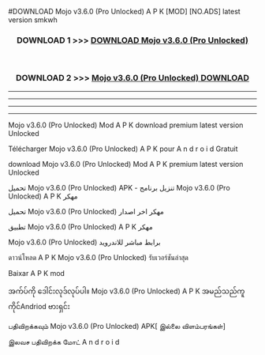 #DOWNLOAD Mojo  v3.6.0 (Pro Unlocked) A P K [MOD] [NO.ADS] latest version smkwh



<div align="center">

<h3>DOWNLOAD 1 >>> <a href="https://teeasianyam.web.app?sq=Mojo  v3.6.0 (Pro Unlocked)">DOWNLOAD Mojo  v3.6.0 (Pro Unlocked) </a></h3><br>

<h3>DOWNLOAD 2 >>> <a href="https://teeasianyam.web.app?sq=Mojo  v3.6.0 (Pro Unlocked) ">Mojo  v3.6.0 (Pro Unlocked)  DOWNLOAD </a></h3>

</div>


----------------------------------------------------------

----------------------------------------------------------

----------------------------------------------------------

----------------------------------------------------------


Mojo  v3.6.0 (Pro Unlocked)  Mod A P K download premium latest version Unlocked

Télécharger Mojo  v3.6.0 (Pro Unlocked)  A P K pour A n d r o i d Gratuit

download Mojo  v3.6.0 (Pro Unlocked)  Mod A P K premium latest version Unlocked

تحميل Mojo  v3.6.0 (Pro Unlocked)  APK - تنزيل برنامج Mojo  v3.6.0 (Pro Unlocked)  A P K مهكر

تحميل Mojo  v3.6.0 (Pro Unlocked)  مهكر اخر اصدار

تطبيق Mojo  v3.6.0 (Pro Unlocked)  A P K مهكر

Mojo  v3.6.0 (Pro Unlocked)  برابط مباشر للاندرويد

ดาวน์โหลด A P K Mojo  v3.6.0 (Pro Unlocked)  รับเวอร์ชันล่าสุด

Baixar A P K mod

အက်ပ်ကို ဒေါင်းလုဒ်လုပ်ပါ။ Mojo  v3.6.0 (Pro Unlocked)  A P K အမည်သည်ကူကိုင်Andriod ဗားရှင်း

பதிவிறக்கவும் Mojo  v3.6.0 (Pro Unlocked)  APK[ இல்லை விளம்பரங்கள்] 
 
இலவச பதிவிறக்க மோட் A n d r o i d



